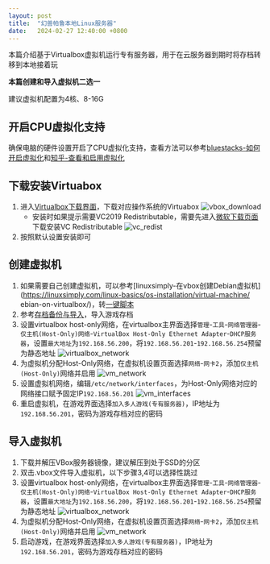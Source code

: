 ```yaml
---
layout: post
title:  "幻兽帕鲁本地Linux服务器"
date:   2024-02-27 12:40:00 +0800
---
```


本篇介绍基于Virtualbox虚拟机运行专有服务器，用于在云服务器到期时将存档转移到本地接着玩

**本篇创建和导入虚拟机二选一**

建议虚拟机配置为4核、8-16G

## 开启CPU虚拟化支持

确保电脑的硬件设置开启了CPU虚拟化支持，查看方法可以参考[bluestacks-如何开启虚拟化](https://support.bluestacks.com/hc/en-us/articles/360058102252-How-to-enable-Virtualization-VT-on-Windows-10-for-BlueStacks-5)和[知乎-查看和启用虚拟化](https://www.zhihu.com/question/55300843/answer/3254312561)

## 下载安装Virtuabox

1. 进入[Virtualbox下载界面](https://www.virtualbox.org/wiki/Downloads)，下载对应操作系统的Virtuabox
   ![vbox_download]({{site.baseurl}}/assets/2024-02-27-local-linux-pal-server/virtuabox_download.png)
   - 安装时如果提示需要VC2019 Redistributable，需要先进入[微软下载页面](https://learn.microsoft.com/zh-cn/cpp/windows/latest-supported-vc-redist?view=msvc-170#visual-studio-2015-2017-2019-and-2022)下载安装VC Redistributable
    ![vc_redist]({{site.baseurl}}/assets/2024-02-27-local-linux-pal-server/vc_redist.png)
2. 按照默认设置安装即可

## 创建虚拟机

1. 如果需要自己创建虚拟机，可以参考[linuxsimply-在vbox创建Debian虚拟机](https://linuxsimply.com/linux-basics/os-installation/virtual-machine/ ebian-on-virtualbox/)，转[一键脚本]({{site.posts.2024-02-21-linux-palserver}})
2. 参考[存档备份与导入]({{site.posts.2024-02-21-pal-backup}})，导入游戏存档
3. 设置virtualbox host-only网络，在virtualbox主界面选择`管理`-`工具`-`网络管理器`-`仅主机(Host-Only)网络`-`VirtualBox Host-Only Ethernet Adapter`-`DHCP服务器`，设置`最大地址`为`192.168.56.200`，将`192.168.56.201`-`192.168.56.254`预留为静态地址
    ![virtualbox_network]({{site.baseurl}}/assets/2024-02-27-local-linux-pal-server/virtualbox_network.png)
4. 为虚拟机分配Host-Only网络，在虚拟机设置页面选择`网络`-`网卡2`，添加`仅主机(Host-Only)`网络并启用
    ![vm_network]({{site.baseurl}}/assets/2024-02-27-local-linux-pal-server/vm_network.png)
5. 设置虚拟机网络，编辑`/etc/network/interfaces`，为Host-Only网络对应的网络接口赋予固定IP`192.168.56.201`
    ![vm_interfaces]({{site.baseurl}}/assets/2024-02-27-local-linux-pal-server/vm_interfaces.png)
6. 重启虚拟机，在游戏界面选择`加入多人游戏(专有服务器)`，IP地址为`192.168.56.201`，密码为游戏存档对应的密码

## 导入虚拟机

1. 下载并解压VBox服务器镜像，建议解压到处于SSD的分区
2. 双击.vbox文件导入虚拟机，以下步骤3,4可以选择性跳过
3. 设置virtualbox host-only网络，在virtualbox主界面选择`管理`-`工具`-`网络管理器`-`仅主机(Host-Only)网络`-`VirtualBox Host-Only Ethernet Adapter`-`DHCP服务器`，设置`最大地址`为`192.168.56.200`，将`192.168.56.201`-`192.168.56.254`预留为静态地址
    ![virtualbox_network]({{site.baseurl}}/assets/2024-02-27-local-linux-pal-server/virtualbox_network.png)
4. 为虚拟机分配Host-Only网络，在虚拟机设置页面选择`网络`-`网卡2`，添加`仅主机(Host-Only)`网络并启用
    ![vm_network]({{site.baseurl}}/assets/2024-02-27-local-linux-pal-server/vm_network.png)
5. 启动游戏，在游戏界面选择`加入多人游戏(专有服务器)`，IP地址为`192.168.56.201`，密码为游戏存档对应的密码